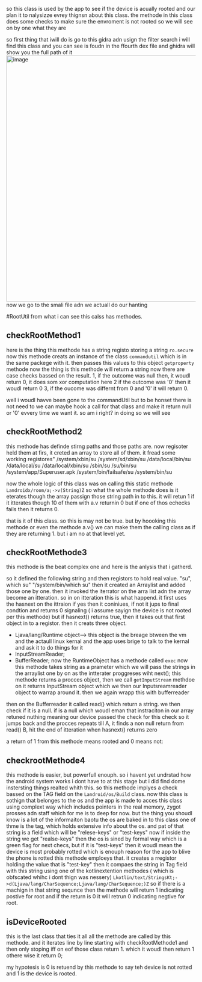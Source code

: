 so this class is used by the app to see if the device is acually rooted and our plan it to nalysizze evrey thignsn about this class. the methode in this class does some checks to make sure the envroment is not rooted
so we will see on by one what they are 

so first thing that iwill do is go to this gidra adn usign the filter search i will find this class and you can see is foudn in the ffourth dex file and ghidra will show you the full path of it
<img width="1901" height="654" alt="image" src="https://github.com/user-attachments/assets/336322ca-6071-4571-9735-2c371676fb38" />
now we go to the smali file adn we actuall do our hanting

#RootUtil
from what i can see this calss has  methodes.


## checkRootMethod1
here is the thing this methode has a string registo storing a string `ro.secure` now this methode creats an instance of the class `commandutil` which is in the same packege with it. then passes this values to this
object `getproperty` methode now the thing is this methode will return a string now there are case checks bassed on the result.
1, if the outcome was null then, it woudl return 0, it does som xor computation here
2 if the outcome was '0' then it woudl return 0
3, if the oucome was differnt from 0 and '0' it will return  0.

well i woudl havve been gone to the commandUtil but to be honset there  is not need to we can maybe hook a call for that class and make it return null or '0' evvery time we want it. so am i right? in doing so we will see



## checkRootMethod2
this methode has definde  stirng paths and those paths are. now regisoter held them at firs, it creted an array to store all of them. it fread some working registores" 
/system/xbin/su
/system/sd/xbin/su
/data/local/bin/su
/data/local/su
/data/local/xbin/su
/sbin/su
/su/bin/su
/system/app/Superuser.apk
/system/bin/failsafe/su
/system/bin/su

now the whole logic of this class was on calling this static methode ```Landroidx/room/a;->v(String)Z``` so what the whole methode does is it eterates though the array passign those string path in to this.
it will retun 1 if it itterates though 10 of them with a.v returnin 0 but if one of thos echecks fails then it returns 0.

that is it of this class. so this is may not be true. but by hoooking this methode or even the methode a.v() we can make them the calling class as if they are returning 1. but i am no at that level yet.

## checkRootMethode3 
this methode is the beat complex one and here is the  anlysis that i gatherd.

so it defined the following string and then registors to hold real value. "su", which su" "/system/bin/which su"
then it created an Arraylist and added those one by one.
then it invoked the iterrator on the arra list adn the array become an itteration.
so in on itteration this is what happend.
it first uses the hasnext on the ittraion if yes then it coniniues, if not it jups to final condtion and returns 0 signaling ( i assume sayign the device is not rooted per this methode)
but if hasnext() returns true, then it takes out that first object in to a registor.
then it creats three object. 
* Ljava/lang/Runtime object--> this object is the breage btween the vm and the actaull linux kernal and the app uses brige to talk to the kernal and ask it to do things for it
* InputStreamReader;
* BufferReader;
now the RuntimeObject has a methode called ```exec``` now this methode takes string as a prameter which we will pass the strings in the arraylist one by on as the intterater proggreses wiht next();
this methode returns a procces object, then we call `getInputStream` methdoe on it returns InputStream object which we then our Inputsreamreader object to warrap around it. then we again wrapp this with bufferreader

then on the Bufferreader it called read() which return a string. we then check if it is a null. if is a null which woudl eman that instraciton in our array retuned nuthing meaning our device passed the check for this check
so it jumps back and the procces repeats till 
A, it finds a non null return from read()
B, hit the end of itteration when hasnext() returns zero

a return of 1 from this methode means rooted and 0 means not:

## checkrootMethode4
this methode is easier, but powerfull enouph. so i havent yet undrstad how the android system works i dont have to at this stage but i did find dome instersting things realted whith this.
so this methode implyes a check bassed on the TAG field on the `Landroid/os/Build` class. now this class is sothign that belonges to the os and the app is made to acces this class using complext way which includes pointers
in the real memory, zygot prosses adn staff which for me is to deep for now. but the thing you shoudl know is a lot of the informaiton baotu the os are baked in to this class one of thme is the tag, which holds extensive
info about the os. and pat of that string is a field which will be  "relese-keys" or "test-keys" now if inside the string we get "realse-keys" then the os is sined by formal way which is a green flag for next checs, but if
it is "test-keys" then it woudl mean the device is most probably rotted which is enouph reason for the app to blive the phone is rotted
this methode emploeys that. it creates a rregistor holding the value that is "test-key" then it compaes the string in Tag field with this string using one of the kotlinextention methodes ( which is obfscated whihc i dont thign was nessery)
`Lkotlin/text/StringsKt;->d(Ljava/lang/CharSequence;Ljava/lang/CharSequence;)Z`
so if there is a machign in that string sequnce then the methode will return 1 indicating postive for root and if the return is 0 it will retrun 0 indicating negtive for root.

##  isDeviceRooted
this is the last class that ties it all all the methode are called by this methode.
and it iterates line by line starting with checkRootMethode1 and then only stoping iff on eof those class return 1. which it woudl then return 1 othere wise it return 0;

my hypotesis is 0 is retuend by this methode to say teh device is not rotted and 1 is the device is rooted. 

